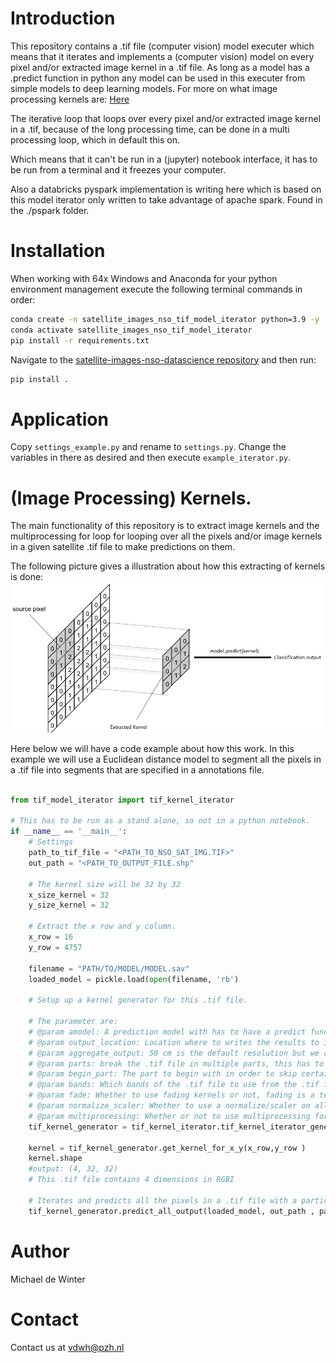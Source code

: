 # Introduction

This repository contains a .tif file (computer vision) model executer which means that it iterates and implements a (computer vision) model on every pixel and/or extracted image kernel in a .tif file.
As long as a model has a .predict function in python any model can be used in this executer from simple models to deep learning models.
For more on what image processing kernels are: [Here](<https://en.wikipedia.org/wiki/Kernel_(image_processing)>)

The iterative loop that loops over every pixel and/or extracted image kernel in a .tif, because of the long processing time, can be done in a multi processing loop, which in default this on.

Which means that it can't be run in a (jupyter) notebook interface, it has to be run from a terminal and it freezes your computer.

Also a databricks pyspark implementation is writing here which is based on this model iterator only written to take advantage of apache spark.
Found in the ./pspark folder.

# Installation

When working with 64x Windows and Anaconda for your python environment management execute the following terminal commands in order:

```sh
conda create -n satellite_images_nso_tif_model_iterator python=3.9 -y
conda activate satellite_images_nso_tif_model_iterator
pip install -r requirements.txt
```

Navigate to the [satellite-images-nso-datascience repository](https://github.com/Provincie-Zuid-Holland/satellite-images-nso-datascience) and then run:

```sh
pip install .
```

# Application

Copy `settings_example.py` and rename to `settings.py`. Change the variables in there as desired and then execute `example_iterator.py`.

# (Image Processing) Kernels.

The main functionality of this repository is to extract image kernels and the multiprocessing for loop for looping over all the pixels and/or image kernels in a given satellite .tif file to make predictions on them.

The following picture gives a illustration about how this extracting of kernels is done:
![Alt text](kernel_extract.png?raw=true "Title")

Here below we will have a code example about how this work. In this example we will use a Euclidean distance model to segment all the pixels in a .tif file into segments that are specified in a annotations file.

```python

from tif_model_iterator import tif_kernel_iterator

# This has to be run as a stand alone, so not in a python notebook.
if __name__ == '__main__':
    # Settings
    path_to_tif_file = "<PATH_TO_NSO_SAT_IMG.TIF>"
    out_path = "<PATH_TO_OUTPUT_FILE.shp"

    # The kernel size will be 32 by 32
    x_size_kernel = 32
    y_size_kernel = 32

    # Extract the x row and y column.
    x_row = 16
    y_row = 4757

    filename = "PATH/TO/MODEL/MODEL.sav"
    loaded_model = pickle.load(open(filename, 'rb')

    # Setup up a kernel generator for this .tif file.

    # The parameter are:
    # @param amodel: A prediction model with has to have a predict function and uses kernels as input.
    # @param output_location: Location where to writes the results to in .shp file.
    # @param aggregate_output: 50 cm is the default resolution but we can aggregate to 2m.
    # @param parts: break the .tif file in multiple parts, this has to be done since most extracted pixels or kernel don't fit # in memory.
    # @param begin_part: The part to begin with in order to skip certain parts.
    # @param bands: Which bands of the .tif file to use from the .tif file by default this will be all the bands.
    # @param fade: Whether to use fading kernels or not, fading is a term I coined to denouced for giving the centrale pixel # the most weight in the model while giving less weight the further the other pixels are in the model.
    # @param normalize_scaler: Whether to use a normalize/scaler on all the kernels or not, the input here so be a normalize/scaler function. You have to submit the normalizer/scaler as a argument here if you want to use a scaler, this has to be # a custom  class like nso_ds_normalize_scaler.
    # @param multiprocessing: Whether or not to use multiprocessing for loop for iterating across all the pixels.
    tif_kernel_generator = tif_kernel_iterator.tif_kernel_iterator_generator(path_to_tif_file, x_size_kernel, y_size_kernel)

    kernel = tif_kernel_generator.get_kernel_for_x_y(x_row,y_row )
    kernel.shape
    #output: (4, 32, 32)
    # This .tif file contains 4 dimensions in RGBI

    # Iterates and predicts all the pixels in a .tif file with a particular model and stores the dissolved results in the out_path file in a multiprocessing way. So this has to be run from a terminal.
    tif_kernel_generator.predict_all_output(loaded_model, out_path , parts = 3)
```

# Author

Michael de Winter

# Contact

Contact us at vdwh@pzh.nl
